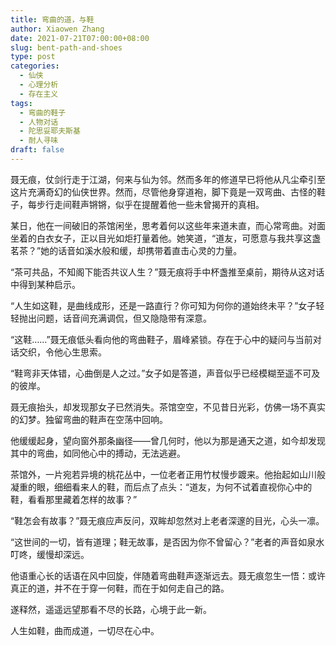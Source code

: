 ```yaml
---
title: 弯曲的道，与鞋
author: Xiaowen Zhang
date: 2021-07-21T07:00:00+08:00
slug: bent-path-and-shoes
type: post
categories:
  - 仙侠
  - 心理分析
  - 存在主义
tags:
  - 弯曲的鞋子
  - 人物对话
  - 陀思妥耶夫斯基
  - 耐人寻味
draft: false
---
```


聂无痕，仗剑行走于江湖，何来与仙为邻。然而多年的修道早已将他从凡尘牵引至这片充满奇幻的仙侠世界。然而，尽管他身穿道袍，脚下竟是一双弯曲、古怪的鞋子，每步行走间鞋声锵锵，似乎在提醒着他一些未曾揭开的真相。

某日，他在一间破旧的茶馆闲坐，思考着何以这些年来道未直，而心常弯曲。对面坐着的白衣女子，正以目光如炬打量着他。她笑道，“道友，可愿意与我共享这盏茗茶？”她的话音如溪水般和缓，却携带着直击心灵的力量。

“茶可共品，不知阁下能否共议人生？”聂无痕将手中杯盏推至桌前，期待从这对话中得到某种启示。

“人生如这鞋，是曲线成形，还是一路直行？你可知为何你的道始终未平？”女子轻轻抛出问题，话音间充满调侃，但又隐隐带有深意。

“这鞋……”聂无痕低头看向他的弯曲鞋子，眉峰紧锁。存在于心中的疑问与当前对话交织，令他心生思索。

“鞋弯非天体错，心曲倒是人之过。”女子如是答道，声音似乎已经模糊至遥不可及的彼岸。

聂无痕抬头，却发现那女子已然消失。茶馆空空，不见昔日光彩，仿佛一场不真实的幻梦。独留弯曲的鞋声在空荡中回响。

他缓缓起身，望向窗外那条幽径——曾几何时，他以为那是通天之道，如今却发现其中的弯曲，如同他心中的搏动，无法逃避。

茶馆外，一片宛若异境的桃花丛中，一位老者正用竹杖慢步踱来。他抬起如山川般凝重的眼，细细看来人的鞋，而后点了点头：“道友，为何不试着直视你心中的鞋，看看那里藏着怎样的故事？”

“鞋怎会有故事？”聂无痕应声反问，双眸却忽然对上老者深邃的目光，心头一凛。

“这世间的一切，皆有道理；鞋无故事，是否因为你不曾留心？”老者的声音如泉水叮咚，缓慢却深远。

他语重心长的话语在风中回旋，伴随着弯曲鞋声逐渐远去。聂无痕忽生一悟：或许真正的道，并不在于穿一何鞋，而在于如何走自己的路。

遂释然，遥遥远望那看不尽的长路，心境于此一新。

人生如鞋，曲而成道，一切尽在心中。